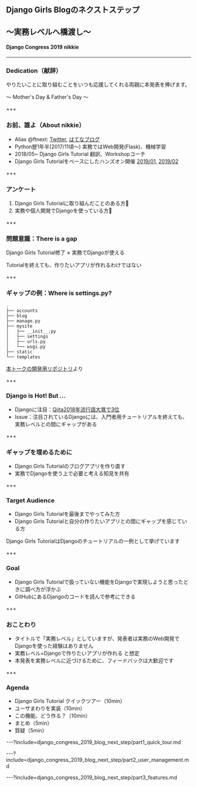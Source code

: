 ## Django Girls Blogのネクストステップ
## 〜実務レベルへ橋渡し〜
#### Django Congress 2019 nikkie

---

### Dedication（献辞）

やりたいことに取り組むことをいつも応援してくれる両親に本発表を捧げます。

〜 Mother's Day & Father's Day 〜

+++

### お前、誰よ（About nikkie）

- Alias @ftnext: [Twitter](https://twitter.com/ftnext), [はてなブログ](http://nikkie-ftnext.hatenablog.com/)
- Python歴1年半(2017/11頃〜) 実務ではWeb開発(Flask)、機械学習
- 2018/05~ Django Girls Tutorial 翻訳、Workshopコーチ
- Django Girls Tutorialをベースにしたハンズオン開催 [2019/01](https://gitpitch.com/ftnext/2019_slides/master?p=elv_Jan_django_errorfriends/), [2019/02](https://gitpitch.com/ftnext/2019_slides/master?p=elv_Feb_django_developcompass/)

+++

### アンケート

1. Django Girls Tutorialに取り組んだことのある方🙋‍
2. 実務や個人開発でDjangoを使っている方🙋‍

+++

### 問題意識：There is a gap

Django Girls Tutorial修了 ≠ 実務でDjangoが使える

Tutorialを終えても、作りたいアプリが作れるわけではない

+++

### ギャップの例：Where is settings.py?

```
.
├── accounts
├── blog
├── manage.py
├── mysite
│   ├── __init__.py
│   ├── settings
│   ├── urls.py
│   └── wsgi.py
├── static
└── templates
```

[本トークの開発用リポジトリ](https://github.com/ftnext/djangogirls-nextstep/tree/master/django)より

+++

### Django is Hot! But ...

- Djangoに注目：[Qiita2018年流行語大賞で3位](https://qiita.com/dcm_chida/items/15b9e7e835e3e5f9d5e5)
- Issue：注目されているDjangoには、入門者用チュートリアルを終えても、実務レベルとの間にギャップがある

+++

### ギャップを埋めるために

- Django Girls Tutorialのブログアプリを作り直す
- 実務でDjangoを使う上で必要と考える知見を共有

+++

### Target Audience

- Django Girls Tutorialを最後までやってみた方
- Django Girls Tutorialと自分の作りたいアプリとの間にギャップを感じている方

Django Girls TutorialはDjangoのチュートリアルの一例として挙げています

+++

### Goal

- Django Girls Tutorialで扱っていない機能をDjangoで実現しようと思ったときに調べ方が浮かぶ
- GitHubにあるDjangoのコードを読んで参考にできる

+++

### おことわり

- タイトルで「実務レベル」としていますが、発表者は実務のWeb開発でDjangoを使った経験はありません
- 実務レベル=Djangoで作りたいアプリが作れる と想定
- 本発表を実務レベルに近づけるために、フィードバックは大歓迎です

+++

### Agenda

- Django Girls Tutorial クイックツアー（10min）
- ユーザまわりを実装（10min）
- この機能、どう作る？（10min）
- まとめ（5min）
- 質疑（5min）

---?include=django_congress_2019_blog_next_step/part1_quick_tour.md

---?include=django_congress_2019_blog_next_step/part2_user_management.md

---?include=django_congress_2019_blog_next_step/part3_features.md
